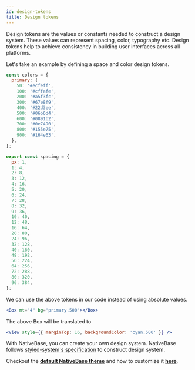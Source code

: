 ```yaml
---
id: design-tokens
title: Design tokens
---
```


Design tokens are the values or constants needed to construct a design system. These values can represent spacing, color, typography etc. Design tokens help to achieve consistency in building user interfaces across all platforms.

Let's take an example by defining a space and color design tokens.

```jsx title="colors"
const colors = {
  primary: {
    50: '#ecfeff',
    100: '#cffafe',
    200: '#a5f3fc',
    300: '#67e8f9',
    400: '#22d3ee',
    500: '#06b6d4',
    600: '#0891b2',
    700: '#0e7490',
    800: '#155e75',
    900: '#164e63',
  },
};
```

```jsx title="spacing"
export const spacing = {
  px: 1,
  1: 4,
  2: 8,
  3: 12,
  4: 16,
  5: 20,
  6: 24,
  7: 28,
  8: 32,
  9: 36,
  10: 40,
  12: 48,
  16: 64,
  20: 80,
  24: 96,
  32: 128,
  40: 160,
  48: 192,
  56: 224,
  64: 256,
  72: 288,
  80: 320,
  96: 384,
};
```

We can use the above tokens in our code instead of using absolute values.

```jsx title="using the above tokens in Box component"
<Box mt="4" bg="primary.500"></Box>
```

The above Box will be translated to

```jsx title="actual applied styles"
<View style={{ marginTop: 16, backgroundColor: 'cyan.500' }} />
```

With NativeBase, you can create your own design system. NativeBase follows [styled-system's specification](https://styled-system.com/theme-specification/) to construct design system.

Checkout the **[default NativeBase theme](default-theme)** and how to customize it **[here](customizing-theme)**.
